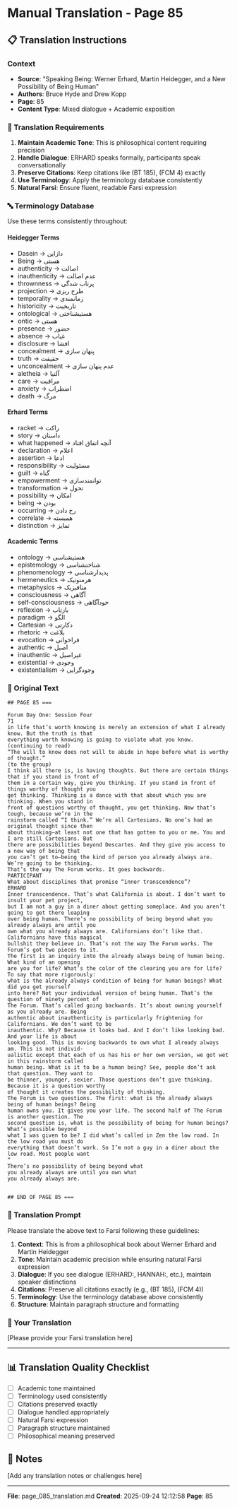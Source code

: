 # Manual Translation - Page 85

## 📋 Translation Instructions

### Context
- **Source**: "Speaking Being: Werner Erhard, Martin Heidegger, and a New Possibility of Being Human"
- **Authors**: Bruce Hyde and Drew Kopp
- **Page**: 85
- **Content Type**: Mixed dialogue + Academic exposition

### 🎯 Translation Requirements

1. **Maintain Academic Tone**: This is philosophical content requiring precision
2. **Handle Dialogue**: ERHARD speaks formally, participants speak conversationally
3. **Preserve Citations**: Keep citations like (BT 185), (FCM 4) exactly
4. **Use Terminology**: Apply the terminology database consistently
5. **Natural Farsi**: Ensure fluent, readable Farsi expression

### 🔤 Terminology Database

Use these terms consistently throughout:

#### Heidegger Terms
- Dasein → دازاین
- Being → هستی
- authenticity → اصالت
- inauthenticity → عدم اصالت
- thrownness → پرتاب شدگی
- projection → طرح ریزی
- temporality → زمانمندی
- historicity → تاریخیت
- ontological → هستیشناختی
- ontic → هستی
- presence → حضور
- absence → غیاب
- disclosure → افشا
- concealment → پنهان سازی
- truth → حقیقت
- unconcealment → عدم پنهان سازی
- aletheia → آلتیا
- care → مراقبت
- anxiety → اضطراب
- death → مرگ

#### Erhard Terms
- racket → راکت
- story → داستان
- what happened → آنچه اتفاق افتاد
- declaration → اعلام
- assertion → ادعا
- responsibility → مسئولیت
- guilt → گناه
- empowerment → توانمندسازی
- transformation → تحول
- possibility → امکان
- being → بودن
- occurring → رخ دادن
- correlate → همبسته
- distinction → تمایز

#### Academic Terms
- ontology → هستیشناسی
- epistemology → شناختشناسی
- phenomenology → پدیدارشناسی
- hermeneutics → هرمنوتیک
- metaphysics → متافیزیک
- consciousness → آگاهی
- self-consciousness → خودآگاهی
- reflexion → بازتاب
- paradigm → الگو
- Cartesian → دکارتی
- rhetoric → بلاغت
- evocation → فراخوانی
- authentic → اصیل
- inauthentic → غیراصیل
- existential → وجودی
- existentialism → وجودگرایی


### 📝 Original Text

```
## PAGE 85 ===

Forum Day One: Session Four 
71
in life that’s worth knowing is merely an extension of what I already know. But the truth is that 
everything worth knowing is going to violate what you know.
(continuing to read)
“The will to know does not will to abide in hope before what is worthy of thought.”
(to the group)
I think all there is, is having thoughts. But there are certain things that if you stand in front of 
them in a certain way, give you thinking. If you stand in front of things worthy of thought you 
get thinking. Thinking is a dance with that about which you are thinking. When you stand in 
front of questions worthy of thought, you get thinking. Now that’s tough, because we’re in the 
rainstorm called “I think.” We’re all Cartesians. No one’s had an original thought since then 
about thinking—at least not one that has gotten to you or me. You and I are still Cartesians. But 
there are possibilities beyond Descartes. And they give you access to a new way of being that 
you can’t get to—being the kind of person you already always are. We’re going to be thinking. 
That’s the way The Forum works. It goes backwards.
PARTICIPANT
What about disciplines that promise “inner transcendence”?
ERHARD
Inner transcendence. That’s what California is about. I don’t want to insult your pet project, 
but I am not a guy in a diner about getting someplace. And you aren’t going to get there leaping 
over being human. There’s no possibility of being beyond what you already always are until you 
own what you already always are. Californians don’t like that. Californians have this magical 
bullshit they believe in. That’s not the way The Forum works. The Forum’s got two pieces to it. 
The first is an inquiry into the already always being of human being. What kind of an opening 
are you for life? What’s the color of the clearing you are for life? To say that more rigorously: 
what is the already always condition of being for human beings? What did you get yourself 
into here? Not your individual version of being human. That’s the question of ninety percent of 
The Forum. That’s called going backwards. It’s about owning yourself as you already are. Being 
authentic about inauthenticity is particularly frightening for Californians. We don’t want to be 
inauthentic. Why? Because it looks bad. And I don’t like looking bad. And your life is about 
looking good. This is moving backwards to own what I already always am. This is not individ-
ualistic except that each of us has his or her own version, we got wet in this rainstorm called 
human being. What is it to be a human being? See, people don’t ask that question. They want to 
be thinner, younger, sexier. Those questions don’t give thinking. Because it is a question worthy 
of thought it creates the possibility of thinking.
The Forum is two questions. The first: what is the already always being of human beings? Being 
human owns you. It gives you your life. The second half of The Forum is another question. The 
second question is, what is the possibility of being for human beings? What’s possible beyond 
what I was given to be? I did what’s called in Zen the low road. In the low road you must do 
everything that doesn’t work. So I’m not a guy in a diner about the low road. Most people want 
“ 
There’s no possibility of being beyond what 
you already always are until you own what 
you already always are.


## END OF PAGE 85 ===
```

### 🤖 Translation Prompt

Please translate the above text to Farsi following these guidelines:

1. **Context**: This is from a philosophical book about Werner Erhard and Martin Heidegger
2. **Tone**: Maintain academic precision while ensuring natural Farsi expression
3. **Dialogue**: If you see dialogue (ERHARD:, HANNAH:, etc.), maintain speaker distinctions
4. **Citations**: Preserve all citations exactly (e.g., (BT 185), (FCM 4))
5. **Terminology**: Use the terminology database above consistently
6. **Structure**: Maintain paragraph structure and formatting

### 📄 Your Translation

[Please provide your Farsi translation here]

---

## 📊 Translation Quality Checklist

- [ ] Academic tone maintained
- [ ] Terminology used consistently
- [ ] Citations preserved exactly
- [ ] Dialogue handled appropriately
- [ ] Natural Farsi expression
- [ ] Paragraph structure maintained
- [ ] Philosophical meaning preserved

## 📝 Notes

[Add any translation notes or challenges here]

---

**File**: page_085_translation.md
**Created**: 2025-09-24 12:12:58
**Page**: 85
